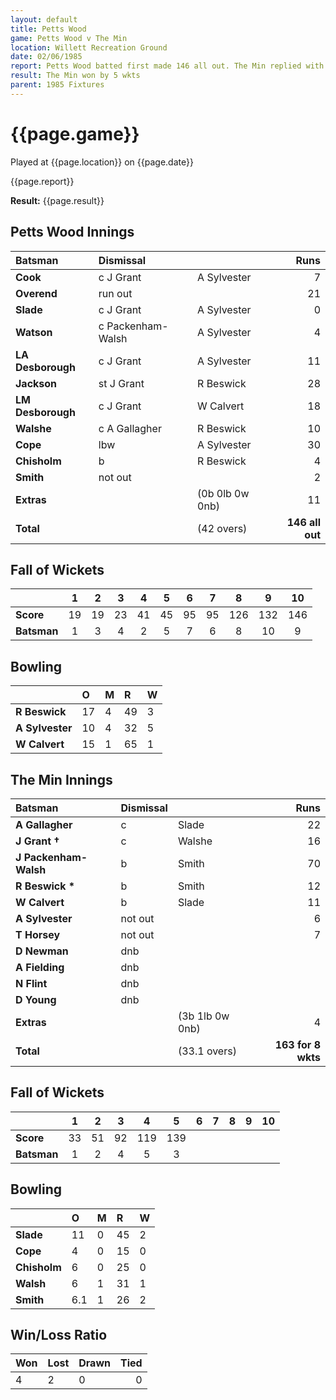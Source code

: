 ```yaml
---
layout: default
title: Petts Wood
game: Petts Wood v The Min
location: Willett Recreation Ground
date: 02/06/1985
report: Petts Wood batted first made 146 all out. The Min replied with 145 for 5 wkts.
result: The Min won by 5 wkts
parent: 1985 Fixtures
---
```


# {{page.game}}

Played at {{page.location}} on {{page.date}}

{{page.report}}

**Result:** {{page.result}}

## Petts Wood Innings

| Batsman | Dismissal |  | Runs |
|:---|:---|---|---:|
| **Cook** | c J Grant | A Sylvester | 7 | 
| **Overend** | run out |  | 21 | 
| **Slade** | c J Grant | A Sylvester | 0 | 
| **Watson** | c Packenham-Walsh | A Sylvester | 4 | 
| **LA Desborough** | c J Grant | A Sylvester | 11 | 
| **Jackson** | st J Grant | R Beswick | 28 | 
| **LM Desborough** | c J Grant | W Calvert | 18 | 
| **Walshe** | c A Gallagher | R Beswick | 10 | 
| **Cope** | lbw | A Sylvester | 30 | 
| **Chisholm** | b | R Beswick | 4 | 
| **Smith** | not out | | 2 | 
| **Extras** | | (0b 0lb 0w 0nb) | 11 | 
| **Total** | | (42 overs) | **146 all out** | 

## Fall of Wickets

| | 1 | 2 | 3 | 4 | 5 | 6 | 7 | 8 | 9 | 10 |
|---|:---:|:---:|:---:|:---:|:---:|:---:|:---:|:---:|:---:|:---:|
| **Score** | 19 | 19 | 23 | 41 | 45 | 95 | 95 | 126 | 132 | 146 |
| **Batsman** | 1 | 3 | 4 | 2 | 5 | 7 | 6 | 8 | 10 | 9 |

## Bowling

| | O | M | R | W |
|---|:---|:---|:---|:---|
| **R Beswick** | 17 | 4 | 49 | 3 | 
| **A Sylvester** | 10 | 4 | 32 | 5 | 
| **W Calvert** | 15 | 1 | 65 | 1 | 

## The Min Innings

| Batsman | Dismissal |  | Runs |
|:---|:---|---|---:|
| **A Gallagher** | c | Slade | 22 | 
| **J Grant &#8224;** | c | Walshe | 16 | 
| **J Packenham-Walsh** | b | Smith | 70 | 
| **R Beswick &#42;** | b  | Smith | 12 | 
| **W Calvert** | b  | Slade | 11 | 
| **A Sylvester** | not out |  | 6 | 
| **T Horsey** | not out |  | 7 | 
| **D Newman** | dnb |  |  | 
| **A Fielding** | dnb |  |  | 
| **N Flint** | dnb |  |  | 
| **D Young** | dnb |  |  | 
| **Extras** | | (3b 1lb 0w 0nb) | 4 | 
| **Total** | | (33.1 overs) | **163 for 8 wkts** | 

## Fall of Wickets

| | 1 | 2 | 3 | 4 | 5 | 6 | 7 | 8 | 9 | 10 |
|---|:---:|:---:|:---:|:---:|:---:|:---:|:---:|:---:|:---:|:---:|
| **Score** | 33 | 51 | 92 | 119 | 139 |  |  |  |  |  | 
| **Batsman** | 1 | 2 | 4 | 5 | 3 |  |  |  |  |  | 


## Bowling

| | O | M | R | W |
|---|:---|:---|:---|:---|
| **Slade** | 11 | 0 | 45 | 2 | 
| **Cope** | 4 | 0 | 15 | 0 | 
| **Chisholm** | 6 | 0 | 25 | 0 | 
| **Walsh** | 6 | 1 | 31 | 1 | 
| **Smith** | 6.1 | 1 | 26 | 2 |

## Win/Loss Ratio

| Won | Lost | Drawn | Tied |
|:---|:---|:---|---:|
| 4 | 2 | 0 | 0 |